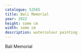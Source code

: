 ```yaml
---
catalogue: 52565
title: Bali Memorial
year: 2022
height: some cm
width: some cm
description: watercolour painting
---
```

Bali Memorial
